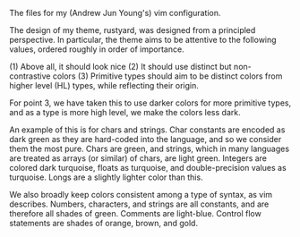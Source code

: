 The files for my (Andrew Jun Young's) vim configuration.

The design of my theme, rustyard, was designed from a principled perspective. In particular, the theme aims to be attentive to the following values, ordered roughly in order of importance.

(1) Above all, it should look nice
(2) It should use distinct but non-contrastive colors
(3) Primitive types should aim to be distinct colors from higher level (HL) types, while reflecting their origin.

For point 3, we have taken this to use darker colors for more primitive types, and as a type is more high level, we make the colors less dark.

An example of this is for chars and strings. Char constants are encoded as dark green as they are hard-coded into the language, and so we consider them the most pure. Chars are green, and strings, which in many languages are treated as arrays (or similar) of chars, are light green. Integers are colored dark turquoise, floats as turquoise, and double-precision values as turquoise. Longs are a slightly lighter color than this.

We also broadly keep colors consistent among a type of syntax, as vim describes.
Numbers, characters, and strings are all constants, and are therefore all shades of green.
Comments are light-blue.
Control flow statements are shades of orange, brown, and gold.


